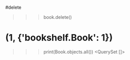 #delete

>>> book.delete()
# (1, {'bookshelf.Book': 1})
>>> print(Book.objects.all())
<QuerySet []>

